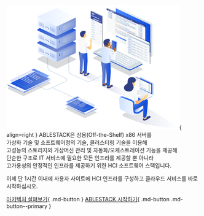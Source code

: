 ![main-image](assets/images/illustration.png){ align=right }
ABLESTACK은 상용(Off-the-Shelf) x86 서버를  
가상화 기술 및 소프트웨어정의 기술, 클러스터링 기술을 이용해  
고성능의 스토리지와 가상머신 관리 및 자동화/오케스트레이션 기능을 제공해  
단순한 구조로 IT 서비스에 필요한 모든 인프라를 제공할 뿐 아니라  
고가용성의 안정적인 인프라를 제공하기 위한 HCI 소프트웨어 스택입니다.

이제 단 1시간 이내에 사용자 사이트에 HCI 인프라를 구성하고 클라우드 서비스를 바로 시작하십시오.

[아키텍처 살펴보기](architecture/architecture-overview.html){ .md-button } [ABLESTACK 시작하기](getting-started/getting-started-overview.html){ .md-button .md-button--primary }